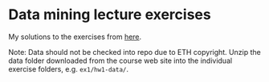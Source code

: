 # Data mining lecture exercises
My solutions to the exercises from [here](http://las.ethz.ch/courses/datamining-f15/).

Note: Data should not be checked into repo due to ETH copyright.
Unzip the data folder downloaded from the course web site into the individual exercise folders, e.g. `ex1/hw1-data/`.
